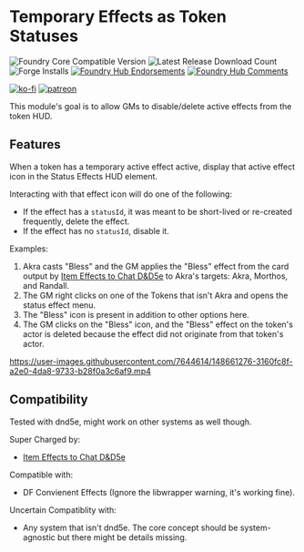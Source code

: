# Temporary Effects as Token Statuses

![Foundry Core Compatible Version](https://img.shields.io/badge/dynamic/json.svg?url=https%3A%2F%2Fraw.githubusercontent.com%2FElfFriend-DnD%2Ffoundryvtt-temp-effects-as-statuses%2Fmain%2Fmodule.json&label=Foundry%20Version&query=$.compatibleCoreVersion&colorB=orange)
![Latest Release Download Count](https://img.shields.io/badge/dynamic/json?label=Downloads@latest&query=assets%5B1%5D.download_count&url=https%3A%2F%2Fapi.github.com%2Frepos%2FElfFriend-DnD%2Ffoundryvtt-temp-effects-as-statuses%2Freleases%2Flatest)
![Forge Installs](https://img.shields.io/badge/dynamic/json?label=Forge%20Installs&query=package.installs&suffix=%25&url=https%3A%2F%2Fforge-vtt.com%2Fapi%2Fbazaar%2Fpackage%2Ftemp-effects-as-statuses&colorB=4aa94a)
[![Foundry Hub Endorsements](https://img.shields.io/endpoint?logoColor=white&url=https%3A%2F%2Fwww.foundryvtt-hub.com%2Fwp-json%2Fhubapi%2Fv1%2Fpackage%2Ftemp-effects-as-statuses%2Fshield%2Fendorsements)](https://www.foundryvtt-hub.com/package/temp-effects-as-statuses/)
[![Foundry Hub Comments](https://img.shields.io/endpoint?logoColor=white&url=https%3A%2F%2Fwww.foundryvtt-hub.com%2Fwp-json%2Fhubapi%2Fv1%2Fpackage%2Ftemp-effects-as-statuses%2Fshield%2Fcomments)](https://www.foundryvtt-hub.com/package/temp-effects-as-statuses/)

[![ko-fi](https://img.shields.io/badge/-buy%20me%20a%20coke-%23FF5E5B)](https://ko-fi.com/elffriend)
[![patreon](https://img.shields.io/badge/-patreon-%23FF424D)](https://www.patreon.com/ElfFriend_DnD)

This module's goal is to allow GMs to disable/delete active effects from the token HUD.

## Features

When a token has a temporary active effect active, display that active effect icon in the Status Effects HUD element.

Interacting with that effect icon will do one of the following:
- If the effect has a `statusId`, it was meant to be short-lived or re-created frequently, delete the effect.
- If the effect has no `statusId`, disable it.

Examples:
1. Akra casts "Bless" and the GM applies the "Bless" effect from the card output by [Item Effects to Chat D&D5e](https://github.com/ElfFriend-DnD/foundryvtt-item-effects-to-chat-5e) to Akra's targets: Akra, Morthos, and Randall.
2. The GM right clicks on one of the Tokens that isn't Akra and opens the status effect menu.
3. The "Bless" icon is present in addition to other options here.
4. The GM clicks on the "Bless" icon, and the "Bless" effect on the token's actor is deleted because the effect did not originate from that token's actor.

https://user-images.githubusercontent.com/7644614/148661276-3160fc8f-a2e0-4da8-9733-b28f0a3c6af9.mp4

## Compatibility

Tested with dnd5e, might work on other systems as well though.

Super Charged by:

- [Item Effects to Chat D&D5e](https://github.com/ElfFriend-DnD/foundryvtt-item-effects-to-chat-5e)

Compatible with:
- DF Convienent Effects (Ignore the libwrapper warning, it's working fine).

Uncertain Compatiblity with:

- Any system that isn't dnd5e. The core concept should be system-agnostic but there might be details missing.

